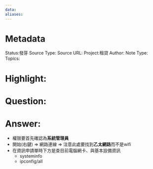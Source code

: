 ```yaml
---
data:
aliases:
---
```

# Metadata
Status:發芽
Source Type:
Source URL:
Project:租貸
Author:
Note Type:
Topics:


# Highlight:

# Question:

# Answer:
- 權限要首先確認為**系統管理員**
- 開始(右鍵) => 網路連線 => 注意此處要找到**乙太網路**而不是wifi
- 在資訊申請單時下方是查目前電腦網卡、與基本設備資訊
  - systeminfo
  - ipconfig/all